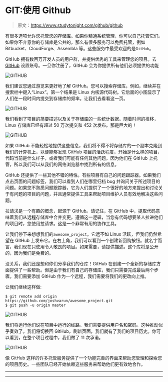 # GIT:使用 Github

> 原文：<https://www.studytonight.com/github/github>

有很多选项允许您托管您的存储库。如果你精通系统管理，你可以自己托管它们。如果你不介意你的存储库是公共的，那么有很多服务可以免费托管，例如 Bitbucket、CloudForge、Assembla 等。这些服务中最受欢迎的是`GitHub`。

GitHub 拥有数百万开发人员的用户群，并提供优秀的工具来管理您的项目。去 [GitHub](https://github.com/) 设置账号。一旦你注册了，GitHub 会为你提供所有他们必须提供的功能

![GITHUB](../Images/254a7d72be19c6832a73d0e9a911d0f0.png)

我们建议您通过游览来更好地了解 GitHub。您可以搜索存储库，例如，继续并在搜索栏中键入“Linux”。第一个结果是 Linux 内核源代码树。它后面的小图显示了人们在一段时间内提交到存储库的频率。让我们去看看这一页。

![GITHUB](../Images/c79aad8f939de445551fba6ee6e97341.png)

我们看到了项目的简要描述以及关于存储库的一些统计数据。随着时间的推移，Linux 存储库已经有超过 50 万次提交和 452 次发布。那是巨大的！

![GITHUB](../Images/3ee38bd3506591dfb2c0197c00f84340.png)

如果 GitHub 不能轻松地提供这些信息，我们将不得不将存储库的一个副本克隆到我们的计算机上，以便能够发现 GitHub 项目的活跃程度，开始是什么样的项目，代码当前是什么样子，或者我们可能有任何其他问题。因为他们在 GitHub 上托管，所以我们可以从我们的网络浏览器中找到所有的信息。

GitHub 还提供了一些其他不错的特性。有些项目有自己的问题跟踪器。如果我们点击页面的问题标签，我们可以看到人们在哪里归档 bug 并询问关于所述项目的问题。如果您不熟悉问题跟踪器，它为人们提供了一个很好的地方来提出和讨论关于有问题的项目的问题，并且通常提供工具来帮助项目维护人员有效地解决这些问题。

拉请求是一个有趣的概念，起源于 GitHub。请记住，在 GitHub 中，提取代码意味着我们从远程存储库中合并变更。遵循这一逻辑，当您有代码想要某人拉进他们的项目时，您使用拉请求。这是一个非常有用的协作工具。

让我们停下来想想我们的`awesome_project`。它远不如 Linux 活跃，但我们仍然希望在 GitHub 上发布它。在右上角，我们可以看到一个创建新回购按钮。就名字而言，我们现在只使用令人敬畏的项目。如果需要，请提供描述。这个库将是公开的，因为我们是免费的。

没关系，我们还是想和你们分享我们的仓库！GitHub 在创建一个全新的存储库方面提供了一些帮助。但是由于我们有自己的存储库，我们只需要完成最后两个步骤。我们需要添加 GitHub 作为一个远程，我们需要将我们的更改向上推。

让我们继续这样做:

```
$ git remote add origin https://github.com/joshvarun/awesome_project.git
$ git push -u origin master

```

![GITHUB](../Images/a6da1f1ba1e3aa69e5dfe5f8d1067fc5.png)

我们将运行他们说在项目中运行的线路。我们需要提供用户名和密码。这种推动似乎奏效了。我们将切换回 GitHub，刷新页面，我们就有了我们的项目历史。你可以看到，在整个项目过程中，我们做了 11 次承诺。

![GITHUB](../Images/bc0c2df465baede9376062e1213f5270.png)

像 GitHub 这样的许多托管服务提供了一个功能完善的界面来帮助您管理和探索您的项目历史。一些团队已经开始依赖这些服务来帮助他们更有效地合作。

* * *

* * *
